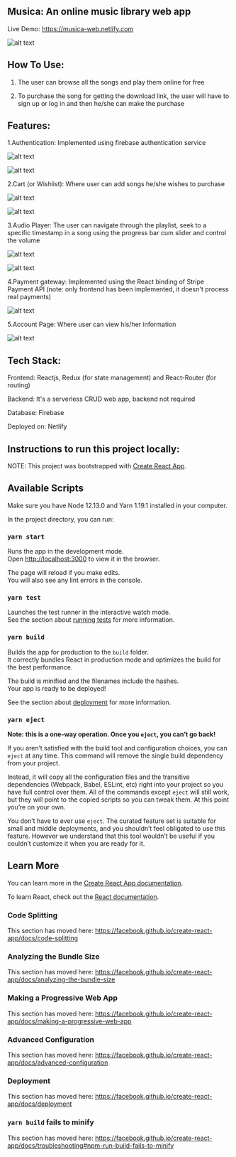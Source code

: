 ## Musica: An online music library web app
Live Demo: 
https://musica-web.netlify.com

![alt text](https://firebasestorage.googleapis.com/v0/b/musica-d35e9.appspot.com/o/Project%20Screenshots%2Fhome.png?alt=media&token=fd60144d-5178-4b0c-a7f7-57940b12e687)

## How To Use: 

1. The user can browse all the songs and play them online for free

2. To purchase the song for getting the download link, the user will have to sign up or log in and then he/she can make the purchase

## Features:

1.Authentication: Implemented using firebase authentication service

![alt text](https://firebasestorage.googleapis.com/v0/b/musica-d35e9.appspot.com/o/Project%20Screenshots%2Fauthentication.png?alt=media&token=1e8613e5-9b94-4362-b3e2-f5dfe712ad31)

![alt text](https://firebasestorage.googleapis.com/v0/b/musica-d35e9.appspot.com/o/Project%20Screenshots%2Fauthentication%202.png?alt=media&token=1cbd7dc8-7b08-468b-8550-0d961fc407d4)

2.Cart (or Wishlist): Where user can add songs he/she wishes to purchase

![alt text](https://firebasestorage.googleapis.com/v0/b/musica-d35e9.appspot.com/o/Project%20Screenshots%2Fcart.png?alt=media&token=0aa6e7e4-c421-491b-9923-405915f65a9c)

![alt text](https://firebasestorage.googleapis.com/v0/b/musica-d35e9.appspot.com/o/Project%20Screenshots%2Fcheckout.png?alt=media&token=ddfc324a-77b0-4667-bb44-03c7d3ec9f04)

3.Audio Player: The user can navigate through the playlist, seek to a specific timestamp in a song using the progress bar cum slider and       control the volume

![alt text](https://firebasestorage.googleapis.com/v0/b/musica-d35e9.appspot.com/o/Project%20Screenshots%2Faudioplayer.png?alt=media&token=78a32b9b-44cf-4982-a5f3-63d3e3b8464a)

![alt text](https://firebasestorage.googleapis.com/v0/b/musica-d35e9.appspot.com/o/Project%20Screenshots%2Faudioplayer-responsive.png?alt=media&token=52b25c43-7f05-4eb9-9aed-c6cfb95c10c1)

4.Payment gateway: Implemented using the React binding of Stripe Payment API (note: only frontend has been implemented, it doesn't process real payments)

![alt text](https://firebasestorage.googleapis.com/v0/b/musica-d35e9.appspot.com/o/Project%20Screenshots%2Fstripe.png?alt=media&token=cd6810f9-1c51-4efd-bb72-1ed98bb95dbf)

5.Account Page: Where user can view his/her information

![alt text](https://firebasestorage.googleapis.com/v0/b/musica-d35e9.appspot.com/o/Project%20Screenshots%2Faccount.png?alt=media&token=8cc22886-56e5-4ff7-a320-bde1cd46c561)

## Tech Stack:

Frontend: Reactjs, Redux (for state management) and React-Router (for routing)

Backend: It's a serverless CRUD web app, backend not required

Database: Firebase

Deployed on: Netlify


## Instructions to run this project locally:

NOTE: This project was bootstrapped with [Create React App](https://github.com/facebook/create-react-app).

## Available Scripts

Make sure you have Node 12.13.0 and Yarn 1.19.1 installed in your computer.


In the project directory, you can run:

### `yarn start`

Runs the app in the development mode.<br />
Open [http://localhost:3000](http://localhost:3000) to view it in the browser.

The page will reload if you make edits.<br />
You will also see any lint errors in the console.

### `yarn test`

Launches the test runner in the interactive watch mode.<br />
See the section about [running tests](https://facebook.github.io/create-react-app/docs/running-tests) for more information.

### `yarn build`

Builds the app for production to the `build` folder.<br />
It correctly bundles React in production mode and optimizes the build for the best performance.

The build is minified and the filenames include the hashes.<br />
Your app is ready to be deployed!

See the section about [deployment](https://facebook.github.io/create-react-app/docs/deployment) for more information.

### `yarn eject`

**Note: this is a one-way operation. Once you `eject`, you can’t go back!**

If you aren’t satisfied with the build tool and configuration choices, you can `eject` at any time. This command will remove the single build dependency from your project.

Instead, it will copy all the configuration files and the transitive dependencies (Webpack, Babel, ESLint, etc) right into your project so you have full control over them. All of the commands except `eject` will still work, but they will point to the copied scripts so you can tweak them. At this point you’re on your own.

You don’t have to ever use `eject`. The curated feature set is suitable for small and middle deployments, and you shouldn’t feel obligated to use this feature. However we understand that this tool wouldn’t be useful if you couldn’t customize it when you are ready for it.

## Learn More

You can learn more in the [Create React App documentation](https://facebook.github.io/create-react-app/docs/getting-started).

To learn React, check out the [React documentation](https://reactjs.org/).

### Code Splitting

This section has moved here: https://facebook.github.io/create-react-app/docs/code-splitting

### Analyzing the Bundle Size

This section has moved here: https://facebook.github.io/create-react-app/docs/analyzing-the-bundle-size

### Making a Progressive Web App

This section has moved here: https://facebook.github.io/create-react-app/docs/making-a-progressive-web-app

### Advanced Configuration

This section has moved here: https://facebook.github.io/create-react-app/docs/advanced-configuration

### Deployment

This section has moved here: https://facebook.github.io/create-react-app/docs/deployment

### `yarn build` fails to minify

This section has moved here: https://facebook.github.io/create-react-app/docs/troubleshooting#npm-run-build-fails-to-minify
